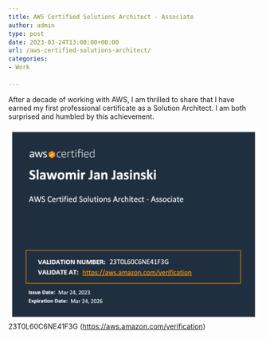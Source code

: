 ```yaml
---
title: AWS Certified Solutions Architect - Associate
author: admin
type: post
date: 2023-03-24T13:00:00+00:00
url: /aws-certified-solutions-architect/
categories:
- Work

---
```


After a decade of working with AWS, I am thrilled to share that I have earned my first professional certificate as a Solution Architect. I am both surprised and humbled by this achievement.

![AWS Certified Solutions Architect - Associate](/images/2023/03/saa.png "AWS Certified Solutions Architect - Associate")
23T0L60C6NE41F3G
(https://aws.amazon.com/verification)